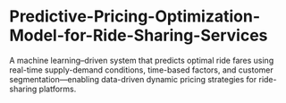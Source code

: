 # Predictive-Pricing-Optimization-Model-for-Ride-Sharing-Services
A machine learning–driven system that predicts optimal ride fares using real-time supply-demand conditions, time-based factors, and customer segmentation—enabling data-driven dynamic pricing strategies for ride-sharing platforms.
